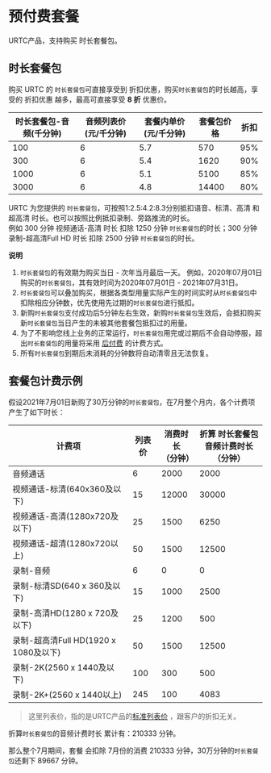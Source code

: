 # 预付费套餐

URTC产品，支持购买 时长套餐包。    

## 时长套餐包

购买 URTC 的 `时长套餐包`可直接享受到 折扣优惠，购买`时长套餐包`的时长越高，享受的 折扣优惠 越多，最高可直接享受 **8 折** 优惠价。    

|时长套餐包-音频(千分钟) | 音频列表价(元/千分钟) | 套餐内单价(元/千分钟) | 套餐包价格 | 折扣 |
| - | - | - | - | - |
|100|6|5.7|570|95%|
|300|6|5.4|1620|90%|
|1000|6|5.1|5100|85%|
|3000|6|4.8|14400|80%|

URTC 为您提供的 `时长套餐包`，可按照1:2.5:4.2:8.3分别抵扣语音、标清、高清 和 超高清 时长。也可以按照比例抵扣录制、旁路推流的时长。         
例如 300 分钟 视频通话-高清 时长 扣除 1250 分钟 `时长套餐包`的时长；300 分钟 录制-超高清Full HD 时长 扣除 2500 分钟 `时长套餐包`的时长。    

**说明**  
1. `时长套餐包`的有效期为购买当日 - 次年当月最后一天。
例如，2020年07月01日购买的`时长套餐包`，其有效时间为2020年07月01日 - 2021年07月31日。
2. `时长套餐包`可以叠加购买，根据各类型用量实际产生的时间实时从`时长套餐包`中扣除相应分钟数，优先使用先过期的`时长套餐包`进行抵扣。
3. 新购`时长套餐包`支付成功后5分钟左右生效，新购`时长套餐包`生效后，会抵扣购买新`时长套餐包`当日产生的未被其他套餐包抵扣过的用量。
4. 为了不影响您线上业务的正常运行，`时长套餐包`用完或过期后不会自动停服，超出`时长套餐包`的用量将采用 [后付费](urtc/price/index) 的计费方式。
5. 所有`时长套餐包`到期后未消耗的分钟数将自动清零且无法恢复。


## 套餐包计费示例

假设2021年7月01日新购了30万分钟的`时长套餐包`，在7月整个月内，各个计费项 产生了如下时长：


|计费项	|列表价|消费时长<br>（分钟）| 折算 时长套餐包<br>音频计费时长（分钟）|
| - | - | - | - |
|音频通话	|6|2000 |2000|
|视频通话-标清(640x360及以下)	|15|12000|30000|
|视频通话-高清(1280x720及以下)	|25|1500|6250|
|视频通话-超清(1280x720以上)	|50|1500|12500|
|录制-音频	|6|0|0|
|录制-标清SD(640 x 360及以下) 	|15|1000|2500|
|录制-高清HD(1280 x 720及以下) 	|25|1200|500|
|录制-超高清Full HD(1920 x 1080及以下) 	|50|1500|12500|
|录制-2K(2560 x 1440及以下) 	|100|300|500|
|录制-2K+(2560 x 1440以上) 	|245|100|4083|

>这里列表价，指的是URTC产品的[标准列表价](urtc/price/index) ，跟客户的折扣无关。    

折算`时长套餐包`的音频计费时长 累计有：210333 分钟。

那么整个7月期间，套餐 会扣除 7月份的消费 210333 分钟，30万分钟的`时长套餐包`还剩下 89667 分钟。


